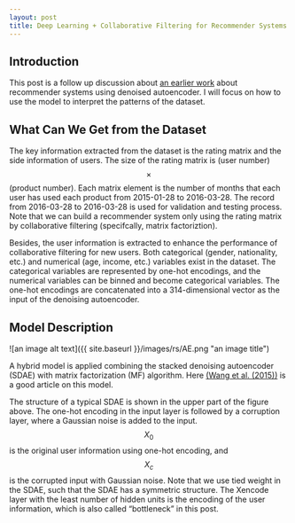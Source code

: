 ```yaml
---
layout: post
title: Deep Learning + Collaborative Filtering for Recommender Systems
---
```

## Introduction

This post is a follow up discussion about [an earlier work](https://github.com/xiaoouzhang/Collaborative-Deep-Learning-for-Recommender-Systems) about recommender systems using denoised autoencoder. I will focus on how to use the model to interpret the patterns of the dataset.

## What Can We Get from the Dataset
The key information extracted from the dataset is the rating matrix and the side information of users. The size of the rating matrix is (user number) $$\times$$ (product number). Each matrix element is the number of months that each user has used each product from 2015-01-28 to 2016-03-28. The record from 2016-03-28 to 2016-03-28 is used for validation and testing process. Note that we can build a recommender system only using the rating matrix by collaborative filtering (specifcally, matrix factoriztion).

Besides, the user information is extracted to enhance the performance of collaborative filtering for new users. Both categorical (gender, nationality, etc.) and numerical (age, income, etc.) variables exist in the dataset. The categorical variables are represented by one-hot encodings, and the numerical variables can be binned and become categorical variables. The one-hot encodings are concatenated into a 314-dimensional vector as the input of the denoising autoencoder.


## Model Description

![an image alt text]({{ site.baseurl }}/images/rs/AE.png "an image title")

A hybrid model is applied combining the stacked denoising autoencoder (SDAE) with matrix factorization (MF) algorithm. Here [(Wang et al. (2015))](https://dl.acm.org/citation.cfm?id=2783273) is a good article on this model.

The structure of a typical SDAE is shown in the upper part of the figure above. The one-hot encoding in the input layer is followed by a corruption layer, where a Gaussian noise is added to the input.  $$X_0$$ is the original user information using one-hot encoding, and $$X_c$$ is the corrupted input with Gaussian noise. Note that we use tied weight in the SDAE, such that the SDAE has a symmetric structure. The Xencode layer with the least number of hidden units is the encoding of the user information, which is also called “bottleneck” in this post.

